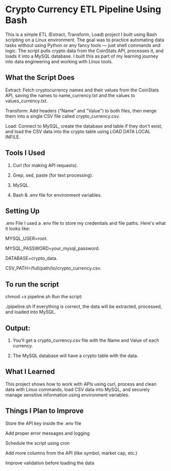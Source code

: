 # Crypto Currency ETL Pipeline Using Bash
This is a simple ETL (Extract, Transform, Load) project I built using Bash scripting on a Linux environment. The goal was to practice automating data tasks without using Python or any fancy tools — just shell commands and logic.
The script pulls crypto data from the CoinStats API, processes it, and loads it into a MySQL database. I built this as part of my learning journey into data engineering and working with Linux tools.

## What the Script Does
Extract: Fetch cryptocurrency names and their values from the CoinStats API, saving the names to name_currency.txt and the values to values_currency.txt.

Transform: Add headers ("Name" and "Value") to both files, then merge them into a single CSV file called crypto_currency.csv.

Load: Connect to MySQL, create the database and table if they don’t exist, and load the CSV data into the crypto table using LOAD DATA LOCAL INFILE.

## Tools I Used
1. Curl (for making API requests).

2. Grep, sed, paste (for text processing).

3. MySQL.

4. Bash & .env file for environment variables.

## Setting Up
.env File I used a .env file to store my credentials and file paths. Here's what it looks like:

MYSQL_USER=root.

MYSQL_PASSWORD=your_mysql_password.

DATABASE=crypto_data.

CSV_PATH=/full/path/to/crypto_currency.csv.

## To run the script
chmod +x pipeline.sh Run the script:

./pipeline.sh If everything is correct, the data will be extracted, processed, and loaded into MySQL.

## Output: 
1. You’ll get a crypto_currency.csv file with the Name and Value of each currency.

2. The MySQL database will have a crypto table with the data.

 ## What I Learned
This project shows how to work with APIs using curl, process and clean data with Linux commands, load CSV data into MySQL, and securely manage sensitive information using environment variables.

## Things I Plan to Improve
Store the API key inside the .env file

Add proper error messages and logging

Schedule the script using cron

Add more columns from the API (like symbol, market cap, etc.)

Improve validation before loading the data
